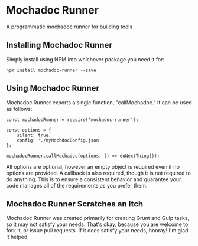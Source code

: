 # Mochadoc Runner #
A programmatic mochadoc runner for building tools

## Installing Mochadoc Runner ##

Simply install using NPM into whichever package you need it for:

`npm install mochadoc-runner --save`

## Using Mochadoc Runner ##

Mochadoc Runner exports a single function, "callMochadoc." It can be used as follows:

```
const mochadocRunner = require('mochadoc-runner');

const options = {
    silent: true,
    config: './myMochdocConfig.json'
};

mochadocRunner.callMochadoc(options, () => doNextThing());
```

All options are optional, however an empty object is required even if no options are provided. A callback is also required, though it is not required to do anything. This is to ensure a consistent behavior and guarantee your code manages all of the requirements as you prefer them.

## Mochadoc Runner Scratches an Itch ##

Mochadoc Runner was created primarily for creating Grunt and Gulp tasks, so it may not satisfy your needs.  That's okay, because you are welcome to fork it, or issue pull requests.  If it does satisfy your needs, hooray! I'm glad it helped.